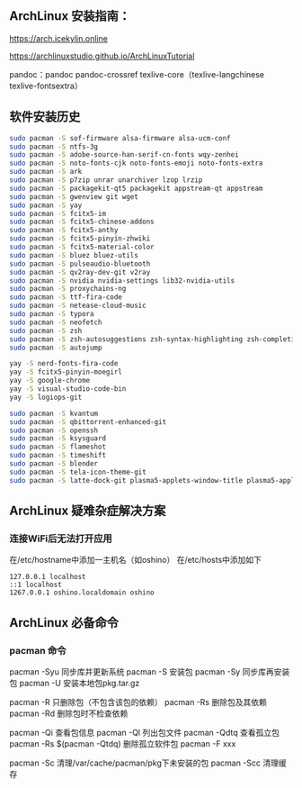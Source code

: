 ## ArchLinux 安装指南：
https://arch.icekylin.online

https://archlinuxstudio.github.io/ArchLinuxTutorial

pandoc：pandoc pandoc-crossref texlive-core（texlive-langchinese texlive-fontsextra）

## 软件安装历史
```bash
sudo pacman -S sof-firmware alsa-firmware alsa-ucm-conf
sudo pacman -S ntfs-3g 
sudo pacman -S adobe-source-han-serif-cn-fonts wqy-zenhei 
sudo pacman -S noto-fonts-cjk noto-fonts-emoji noto-fonts-extra 
sudo pacman -S ark
sudo pacman -S p7zip unrar unarchiver lzop lrzip 
sudo pacman -S packagekit-qt5 packagekit appstream-qt appstream
sudo pacman -S gwenview git wget
sudo pacman -S yay
sudo pacman -S fcitx5-im
sudo pacman -S fcitx5-chinese-addons
sudo pacman -S fcitx5-anthy
sudo pacman -S fcitx5-pinyin-zhwiki
sudo pacman -S fcitx5-material-color 
sudo pacman -S bluez bluez-utils
sudo pacman -S pulseaudio-bluetooth 
sudo pacman -S qv2ray-dev-git v2ray
sudo pacman -S nvidia nvidia-settings lib32-nvidia-utils
sudo pacman -S proxychains-ng 
sudo pacman -S ttf-fira-code 
sudo pacman -S netease-cloud-music
sudo pacman -S typora 
sudo pacman -S neofetch 
sudo pacman -S zsh
sudo pacman -S zsh-autosuggestions zsh-syntax-highlighting zsh-completions
sudo pacman -S autojump

yay -S nerd-fonts-fira-code
yay -S fcitx5-pinyin-moegirl
yay -S google-chrome
yay -S visual-studio-code-bin
yay -S logiops-git

sudo pacman -S kvantum
sudo pacman -S qbittorrent-enhanced-git
sudo pacman -S openssh
sudo pacman -S ksysguard
sudo pacman -S flameshot
sudo pacman -S timeshift
sudo pacman -S blender
sudo pacman -S tela-icon-theme-git
sudo pacman -S latte-dock-git plasma5-applets-window-title plasma5-applets-window-appmenu plasma5-applets-netspeed plasma5-applets-eventcalendar plasma5-applets-weather-widget-2

```

## ArchLinux 疑难杂症解决方案
### 连接WiFi后无法打开应用
在/etc/hostname中添加一主机名（如oshino）
在/etc/hosts中添加如下
```
127.0.0.1 localhost
::1 localhost
1267.0.0.1 oshino.localdomain oshino
```

## ArchLinux 必备命令
### pacman 命令
pacman -Syu 同步库并更新系统
pacman -S 安装包
pacman -Sy 同步库再安装包
pacman -U 安装本地包pkg.tar.gz

pacman -R 只删除包（不包含该包的依赖）
pacman -Rs 删除包及其依赖
pacman -Rd 删除包时不检查依赖

pacman -Qi 查看包信息
pacman -Ql 列出包文件
pacman -Qdtq 查看孤立包
pacman -Rs $(pacman -Qtdq) 删除孤立软件包
pacman -F xxx

pacman -Sc 清理/var/cache/pacman/pkg下未安装的包
pacman -Scc 清理缓存